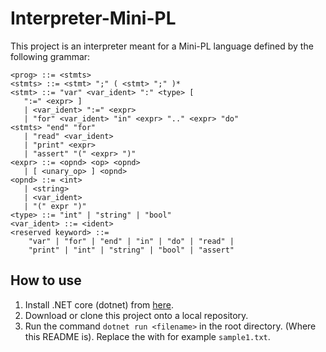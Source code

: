 # Interpreter-Mini-PL

This project is an interpreter meant for a Mini-PL language defined by the following grammar:

    <prog> ::= <stmts>
    <stmts> ::= <stmt> ";" ( <stmt> ";" )*
    <stmt> ::= "var" <var_ident> ":" <type> [ 
       ":=" <expr> ]
       | <var_ident> ":=" <expr>
       | "for" <var_ident> "in" <expr> ".." <expr> "do"
    <stmts> "end" "for"
       | "read" <var_ident>
       | "print" <expr>
       | "assert" "(" <expr> ")"
    <expr> ::= <opnd> <op> <opnd>
       | [ <unary_op> ] <opnd>
    <opnd> ::= <int>
       | <string>
       | <var_ident>
       | "(" expr ")"
    <type> ::= "int" | "string" | "bool"
    <var_ident> ::= <ident>
    <reserved keyword> ::=
        "var" | "for" | "end" | "in" | "do" | "read" |
        "print" | "int" | "string" | "bool" | "assert"

## How to use

1. Install .NET core (dotnet) from [here](https://dotnet.microsoft.com/download).
2. Download or clone this project onto a local repository.
3. Run the command `dotnet run <filename>` in the root directory. (Where this README is). Replace the <filename> with for example `sample1.txt`.
